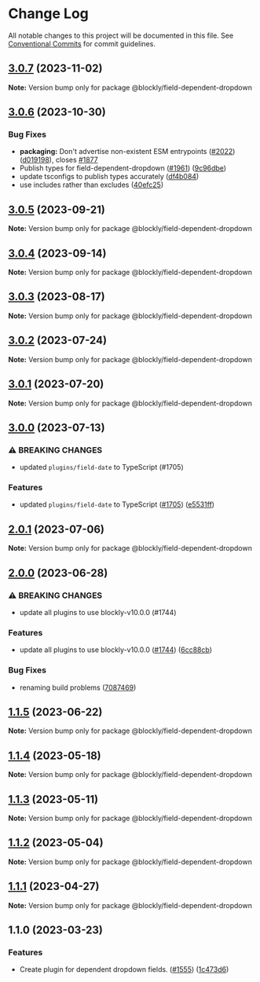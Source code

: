 # Change Log

All notable changes to this project will be documented in this file.
See [Conventional Commits](https://conventionalcommits.org) for commit guidelines.

## [3.0.7](https://github.com/google/blockly-samples/compare/@blockly/field-dependent-dropdown@3.0.6...@blockly/field-dependent-dropdown@3.0.7) (2023-11-02)

**Note:** Version bump only for package @blockly/field-dependent-dropdown





## [3.0.6](https://github.com/google/blockly-samples/compare/@blockly/field-dependent-dropdown@3.0.5...@blockly/field-dependent-dropdown@3.0.6) (2023-10-30)


### Bug Fixes

* **packaging:** Don't advertise non-existent ESM entrypoints ([#2022](https://github.com/google/blockly-samples/issues/2022)) ([d019198](https://github.com/google/blockly-samples/commit/d0191984399b784e2928b8fb4c58257bfa857655)), closes [#1877](https://github.com/google/blockly-samples/issues/1877)
* Publish types for field-dependent-dropdown ([#1961](https://github.com/google/blockly-samples/issues/1961)) ([9c96dbe](https://github.com/google/blockly-samples/commit/9c96dbeea63b71ce0f5e8be7b8acaf44e77fc8ed))
* update tsconfigs to publish types accurately ([df4b084](https://github.com/google/blockly-samples/commit/df4b0844af712f5025a2ec842458b828f3147676))
* use includes rather than excludes ([40efc25](https://github.com/google/blockly-samples/commit/40efc255329e3ca476ccc247b95a2d05dd77b45e))



## [3.0.5](https://github.com/google/blockly-samples/compare/@blockly/field-dependent-dropdown@3.0.4...@blockly/field-dependent-dropdown@3.0.5) (2023-09-21)

**Note:** Version bump only for package @blockly/field-dependent-dropdown





## [3.0.4](https://github.com/google/blockly-samples/compare/@blockly/field-dependent-dropdown@3.0.3...@blockly/field-dependent-dropdown@3.0.4) (2023-09-14)

**Note:** Version bump only for package @blockly/field-dependent-dropdown





## [3.0.3](https://github.com/google/blockly-samples/compare/@blockly/field-dependent-dropdown@3.0.2...@blockly/field-dependent-dropdown@3.0.3) (2023-08-17)

**Note:** Version bump only for package @blockly/field-dependent-dropdown





## [3.0.2](https://github.com/google/blockly-samples/compare/@blockly/field-dependent-dropdown@3.0.1...@blockly/field-dependent-dropdown@3.0.2) (2023-07-24)

**Note:** Version bump only for package @blockly/field-dependent-dropdown





## [3.0.1](https://github.com/google/blockly-samples/compare/@blockly/field-dependent-dropdown@3.0.0...@blockly/field-dependent-dropdown@3.0.1) (2023-07-20)

**Note:** Version bump only for package @blockly/field-dependent-dropdown





## [3.0.0](https://github.com/google/blockly-samples/compare/@blockly/field-dependent-dropdown@2.0.1...@blockly/field-dependent-dropdown@3.0.0) (2023-07-13)


### ⚠ BREAKING CHANGES

* updated `plugins/field-date` to TypeScript (#1705)

### Features

* updated `plugins/field-date` to TypeScript ([#1705](https://github.com/google/blockly-samples/issues/1705)) ([e5531ff](https://github.com/google/blockly-samples/commit/e5531fffe188ee361a16fe48ed126b34e51a8d30))



## [2.0.1](https://github.com/google/blockly-samples/compare/@blockly/field-dependent-dropdown@2.0.0...@blockly/field-dependent-dropdown@2.0.1) (2023-07-06)

**Note:** Version bump only for package @blockly/field-dependent-dropdown





## [2.0.0](https://github.com/google/blockly-samples/compare/@blockly/field-dependent-dropdown@1.1.5...@blockly/field-dependent-dropdown@2.0.0) (2023-06-28)


### ⚠ BREAKING CHANGES

* update all plugins to use blockly-v10.0.0 (#1744)

### Features

* update all plugins to use blockly-v10.0.0 ([#1744](https://github.com/google/blockly-samples/issues/1744)) ([6cc88cb](https://github.com/google/blockly-samples/commit/6cc88cbef39d4ad664a668d3d46eb29ba7292f9c))


### Bug Fixes

* renaming build problems ([7087469](https://github.com/google/blockly-samples/commit/7087469ccdaf27e040cd67a386c9284aa6b1cd67))



## [1.1.5](https://github.com/google/blockly-samples/compare/@blockly/field-dependent-dropdown@1.1.4...@blockly/field-dependent-dropdown@1.1.5) (2023-06-22)

**Note:** Version bump only for package @blockly/field-dependent-dropdown





## [1.1.4](https://github.com/google/blockly-samples/compare/@blockly/field-dependent-dropdown@1.1.3...@blockly/field-dependent-dropdown@1.1.4) (2023-05-18)

**Note:** Version bump only for package @blockly/field-dependent-dropdown





## [1.1.3](https://github.com/google/blockly-samples/compare/@blockly/field-dependent-dropdown@1.1.2...@blockly/field-dependent-dropdown@1.1.3) (2023-05-11)

**Note:** Version bump only for package @blockly/field-dependent-dropdown





## [1.1.2](https://github.com/google/blockly-samples/compare/@blockly/field-dependent-dropdown@1.1.1...@blockly/field-dependent-dropdown@1.1.2) (2023-05-04)

**Note:** Version bump only for package @blockly/field-dependent-dropdown





## [1.1.1](https://github.com/google/blockly-samples/compare/@blockly/field-dependent-dropdown@1.1.0...@blockly/field-dependent-dropdown@1.1.1) (2023-04-27)

**Note:** Version bump only for package @blockly/field-dependent-dropdown





## 1.1.0 (2023-03-23)


### Features

* Create plugin for dependent dropdown fields. ([#1555](https://github.com/google/blockly-samples/issues/1555)) ([1c473d6](https://github.com/google/blockly-samples/commit/1c473d6b2c4aa3754cf332c07585af60342537ef))
